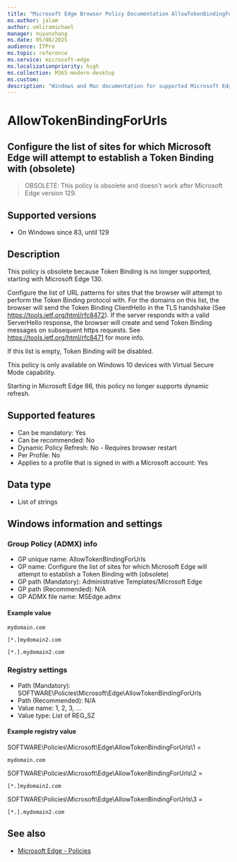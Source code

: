 ```yaml
---
title: "Microsoft Edge Browser Policy Documentation AllowTokenBindingForUrls"
ms.author: jalam
author: vmliramichael
manager: nuyunzhang
ms.date: 05/08/2025
audience: ITPro
ms.topic: reference
ms.service: microsoft-edge
ms.localizationpriority: high
ms.collection: M365-modern-desktop
ms.custom:
description: "Windows and Mac documentation for supported Microsoft Edge Browser policy: Configure the list of sites for which Microsoft Edge will attempt to establish a Token Binding with (obsolete)"
---
```


<!--THIS FILE IS AUTOMATICALLY GENERATED. MANUAL CHANGES WILL BE OVERWRITTEN.-->
<!--Please contact the Microsoft Edge Manageability team with any questions.-->

# AllowTokenBindingForUrls

## Configure the list of sites for which Microsoft Edge will attempt to establish a Token Binding with (obsolete)
> OBSOLETE: This policy is obsolete and doesn't work after Microsoft Edge version 129.

## Supported versions

- On Windows since 83, until 129

## Description

This policy is obsolete because Token Binding is no longer supported, starting with Microsoft Edge 130.

Configure the list of URL patterns for sites that the browser will attempt to perform the Token Binding protocol with.
For the domains on this list, the browser will send the Token Binding ClientHello in the TLS handshake (See https://tools.ietf.org/html/rfc8472).
If the server responds with a valid ServerHello response, the browser will create and send Token Binding messages on subsequent https requests. See https://tools.ietf.org/html/rfc8471 for more info.

If this list is empty, Token Binding will be disabled.

This policy is only available on Windows 10 devices with Virtual Secure Mode capability.

Starting in Microsoft Edge 86, this policy no longer supports dynamic refresh.

## Supported features

- Can be mandatory: Yes
- Can be recommended: No
- Dynamic Policy Refresh: No - Requires browser restart
- Per Profile: No
- Applies to a profile that is signed in with a Microsoft account: Yes

## Data type

- List of strings

## Windows information and settings

### Group Policy (ADMX) info

- GP unique name: AllowTokenBindingForUrls
- GP name: Configure the list of sites for which Microsoft Edge will attempt to establish a Token Binding with (obsolete)
- GP path (Mandatory): Administrative Templates/Microsoft Edge
- GP path (Recommended): N/A
- GP ADMX file name: MSEdge.admx

#### Example value

```
mydomain.com
```

```
[*.]mydomain2.com
```

```
[*.].mydomain2.com
```

### Registry settings

- Path (Mandatory): SOFTWARE\Policies\Microsoft\Edge\AllowTokenBindingForUrls
- Path (Recommended): N/A
- Value name: 1, 2, 3, ...
- Value type: List of REG_SZ

#### Example registry value

SOFTWARE\Policies\Microsoft\Edge\AllowTokenBindingForUrls\1 =
```
mydomain.com
```

SOFTWARE\Policies\Microsoft\Edge\AllowTokenBindingForUrls\2 =
```
[*.]mydomain2.com
```

SOFTWARE\Policies\Microsoft\Edge\AllowTokenBindingForUrls\3 =
```
[*.].mydomain2.com
```




## See also
- [Microsoft Edge - Policies](../microsoft-edge-policies.md)
